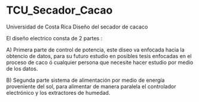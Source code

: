 # TCU_Secador_Cacao
Universidad de Costa Rica
Diseño del secador de cacaco

El diseño electrico consta de 2 partes :

 A) Primera parte de control de potencia, este diseo va enfocada hacia la obtencio de datos, para su futuro estudio en posibles tesis 
 enfocadas en el proceso de caco ó cualquier persona que necesite hacer estudio por medio de los datos.
 
 B) Segunda parte sistema de alimentación por medio de energía proveniente del sol, para alimentar de manera paralela el controlador  
 electrónico y los extractores de humedad.
 
 
 
 
 
